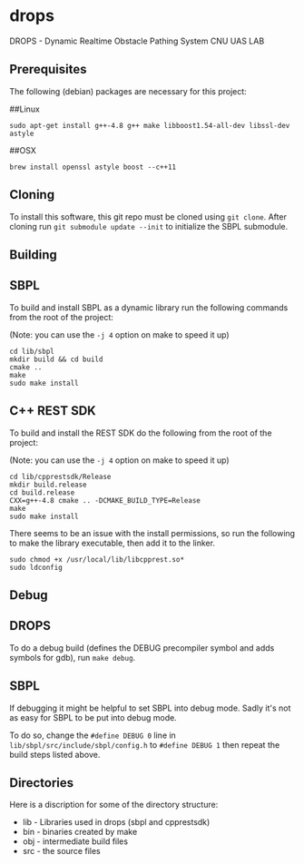 # drops
DROPS - Dynamic Realtime Obstacle Pathing System
CNU UAS LAB

Prerequisites
-------------

The following (debian) packages are necessary for this project:

##Linux

```
sudo apt-get install g++-4.8 g++ make libboost1.54-all-dev libssl-dev astyle
```

##OSX

```
brew install openssl astyle boost --c++11
```

Cloning
-------

To install this software, this git repo must be cloned using `git clone`. After cloning run `git submodule update --init` to initialize the SBPL submodule.

Building
--------

## SBPL

To build and install SBPL as a dynamic library run the following commands from the root of the project:

(Note: you can use the `-j 4` option on make to speed it up)

```
cd lib/sbpl
mkdir build && cd build
cmake ..
make
sudo make install
```

## C++ REST SDK

To build and install the REST SDK do the following from the root of the project:

(Note: you can use the `-j 4` option on make to speed it up)

```
cd lib/cpprestsdk/Release
mkdir build.release
cd build.release
CXX=g++-4.8 cmake .. -DCMAKE_BUILD_TYPE=Release
make
sudo make install
```

There seems to be an issue with the install permissions, so run the following to make the library executable, then add it to the linker.

```
sudo chmod +x /usr/local/lib/libcpprest.so*
sudo ldconfig
```

Debug
-----

## DROPS
To do a debug build (defines the DEBUG precompiler symbol and adds symbols for gdb), run `make debug`.

## SBPL

If debugging it might be helpful to set SBPL into debug mode. Sadly it's not as easy for SBPL to be put into debug mode.

To do so, change the `#define DEBUG 0` line in `lib/sbpl/src/include/sbpl/config.h` to `#define DEBUG 1` then repeat the build steps listed above.

Directories
------

Here is a discription for some of the directory structure:

 * lib - Libraries used in drops (sbpl and cpprestsdk)
 * bin - binaries created by make
 * obj - intermediate build files
 * src - the source files
